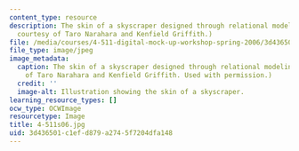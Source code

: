 ```yaml
---
content_type: resource
description: The skin of a skyscraper designed through relational modeling. (Image
  courtesy of Taro Narahara and Kenfield Griffith.)
file: /media/courses/4-511-digital-mock-up-workshop-spring-2006/3d436501c1efd879a2745f7204dfa148_4-511s06.jpg
file_type: image/jpeg
image_metadata:
  caption: The skin of a skyscraper designed through relational modeling. (Image courtesy
    of Taro Narahara and Kenfield Griffith. Used with permission.)
  credit: ''
  image-alt: Illustration showing the skin of a skyscraper.
learning_resource_types: []
ocw_type: OCWImage
resourcetype: Image
title: 4-511s06.jpg
uid: 3d436501-c1ef-d879-a274-5f7204dfa148
---
```

